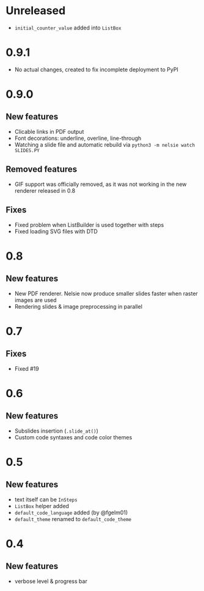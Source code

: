# Unreleased

* `initial_counter_value` added into `ListBox`

# 0.9.1

* No actual changes, created to fix incomplete deployment to PyPI

# 0.9.0

## New features

* Clicable links in PDF output
* Font decorations: underline, overline, line-through
* Watching a slide file and automatic rebuild via `python3 -m nelsie watch SLIDES.PY`

## Removed features

* GIF support was officially removed, as it was not working in the new renderer released in 0.8

## Fixes

* Fixed problem when ListBuilder is used together with steps
* Fixed loading SVG files with DTD


# 0.8

## New features

* New PDF renderer. Nelsie now produce smaller slides faster when raster images are used
* Rendering slides & image preprocessing in parallel


# 0.7

## Fixes

* Fixed #19


# 0.6

## New features

* Subslides insertion (`.slide_at()`)
* Custom code syntaxes and code color themes


# 0.5

## New features

* text itself can be `InSteps`
* `ListBox` helper added
* `default_code_language` added (by @fgelm01)
* `default_theme` renamed to `default_code_theme`


# 0.4

## New features

* verbose level & progress bar
